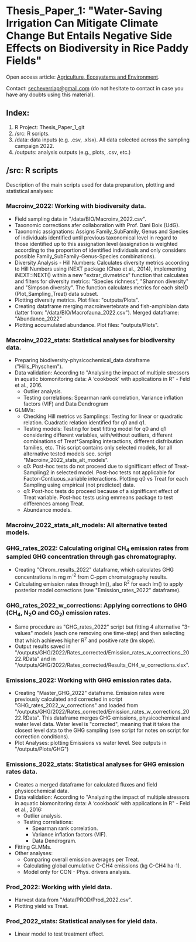 # Thesis_Paper_1: "Water-Saving Irrigation Can Mitigate Climate Change But Entails Negative Side Effects on Biodiversity in Rice Paddy Fields"
Open access article: [Agriculture, Ecosystems and Environment](https://doi.org/10.1016/j.agee.2025.109719).

Contact: secheverriap@gmail.com (do not hesitate to contact in case you have any doubts using this material).

## Index:
1. R Project: Thesis_Paper_1_git 
2. /src: R scripts.
3. /data: data inputs (e.g. .csv, .xlsx). All data colected across the sampling campaign 2022.
4. /outputs: analysis outputs (e.g., plots, .csv, etc.)

## /src: R scripts
Description of the main scripts used for data preparation, plotting and statistical analyses: 

### Macroinv_2022: Working with biodiversity data. 
- Field sampling data in "/data/BIO/Macroinv_2022.csv". 
- Taxonomic corrections afer collaboration with Prof. Dani Boix (UdG).
- Taxonomic assignations: Assigns Family_SubFamily, Genus and Species of individuals identified until previous taxonomical level in regard to those identified up to this assignation level (assignation is weighted according to the proportion of identified individuals and only considers possible Family_SubFamily-Genus-Species combinations). 
- Diversity Analysis - Hill Numbers: Calculates diversity metrics according to Hill Numbers using iNEXT package (Chao et al., 2014), implementing iNEXT::iNEXT() within a new "extrar_divmetrics" function that calculates and filters for diversity metrics: "Species richness", "Shannon diversity" and "Simpson diversity". The function calculates metrics for each siteID (Plot_Sampling_Treat) data subset.
- Plotting diversity metrics. Plot files: "outputs/Plots". 
- Creating dataframe merging macroinvertebrate and fish-amphibian data (latter from: "/data/BIO/Macrofauna_2022.csv"). Merged dataframe: "Abundance_2022"
- Plotting accumulated abundance. Plot files: "outputs/Plots". 

### Macroinv_2022_stats: Statistical analyses for biodiversity data.
- Preparing biodiversity-physicochemical_data dataframe ("Hills_Physchem").
- Data validation: According to "Analysing the impact of multiple stressors in aquatic biomonitoring data: A ‘cookbook’ with applications in R" - Feld et al., 2016.
   - Outlier analysis.
   - Testing correlations: Spearman rank correlation, Variance inflation factors (VIF) and Data Dendrogram
 - GLMMs:
   - Checking Hill metrics vs Samplings: Testing for linear or quadratic relation. Cuadratic relation identified for q0 and q1.
   - Testing models: Testing for best fitting model for q0 and q1 considering different variables, with/without outliers, different combinations of Treat*Sampling interactions, different disfribution families, etc. This script contains only selected models, for all alternative tested models see. script "Macroinv_2022_stats_alt_models".
   - q0: Post-hoc tests do not proceed due to signifficant effect of Treat-Sampling2 in selected model. Post-hoc tests not applicable for Factor-Contiuous_variable interactions. Plotting q0 vs Treat for each Sampling using empirical (not predicted) data.
   - q1:  Post-hoc tests do proceed because of a signifficant effect of Treat variable. Post-hoc tests using emmeans package to test differences among Treat.
   - Abundance models.

### Macroinv_2022_stats_alt_models: All alternative tested models.
  
### GHG_rates_2022: Calculating original CH<sub>4</sub> emission rates from sampled GHG concentration through gas chromatography.
- Creating "Chrom_results_2022" dataframe, which calculates GHG concentrations in mg m<sup>-2</sup> from C-ppm chromatography results.
- Calculating emission rates through lm(), also R<sup>2</sup> for each lm() to apply posterior model corrections (see "Emission_rates_2022" dataframe).

### GHG_rates_2022_w_corrections: Applying corrections to GHG (CH<sub>4</sub>, N<sub>2</sub>O and CO<sub>2</sub>) emission rates.   
- Same procedure as "GHG_rates_2022" script but fitting 4 alternative "3-values" models (each one removing one time-step) and then selecting that which achieves higher R<sup>2</sup> and positive rate (lm slope).
- Output results saved in "/outputs/GHG/2022/Rates_corrected/Emission_rates_w_corrections_2022.RData" and in "/outputs/GHG/2022/Rates_corrected/Results_CH4_w_corrections.xlsx". 

### Emissions_2022: Working with GHG emission rates data.
- Creating "Master_GHG_2022" dataframe. Emission rates were previously calculated and corrected in script "GHG_rates_2022_w_corrections" and loaded from "/outputs/GHG/2022/Rates_corrected/Emission_rates_w_corrections_2022.RData". This dataframe merges GHG emissions, physicochemical and water level data. Water level is "corrected", meaning that it takes the closest level data to the GHG sampling (see script for notes on script for correction conditions).
- Plot Analyses: plotting Emissions vs water level. See outputs in "/outputs/Plots/GHG")

### Emissions_2022_stats: Statistical analyses for GHG emission rates data.
- Creates a merged dataframe for calculated fluxes and field physicochemical data.
- Data validation: According to "Analyzing the impact of multiple stressors in aquatic biomonitoring data: A ‘cookbook’ with applications in R" - Feld et al., 2016:
  - Outlier analysis.
  - Testing correlations:
    - Spearman rank correlation.
    - Variance inflation factors (VIF).
    - Data Dendrogram.
- Fitting GLMMs.   
- Other analyses:
  - Comparing overall emission averages per Treat.
  - Calculating global cumulative C-CH4 emissions (kg C-CH4 ha-1).
  - Model only for CON - Phys. drivers analysis.

### Prod_2022: Working with yield data.
- Harvest data from "/data/PROD/Prod_2022.csv".
- Plotting yield vs Treat.

### Prod_2022_stats: Statistical analyses for yield data.
- Linear model to test treatment effect.
